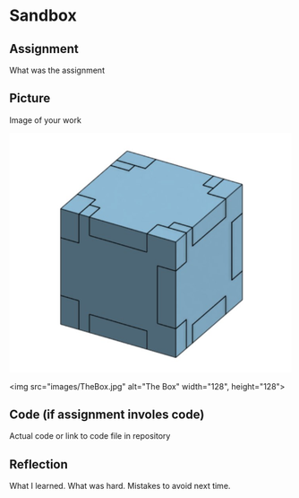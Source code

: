 # Sandbox

## Assignment

What was the assignment

## Picture

Image of your work

![The Box](images/TheBox.jpg)

<img src="images/TheBox.jpg" alt="The Box" width="128", height="128">

## Code (if assignment involes code)

Actual code or link to code file in repository

## Reflection

What I learned. What was hard.  Mistakes to avoid next time.

